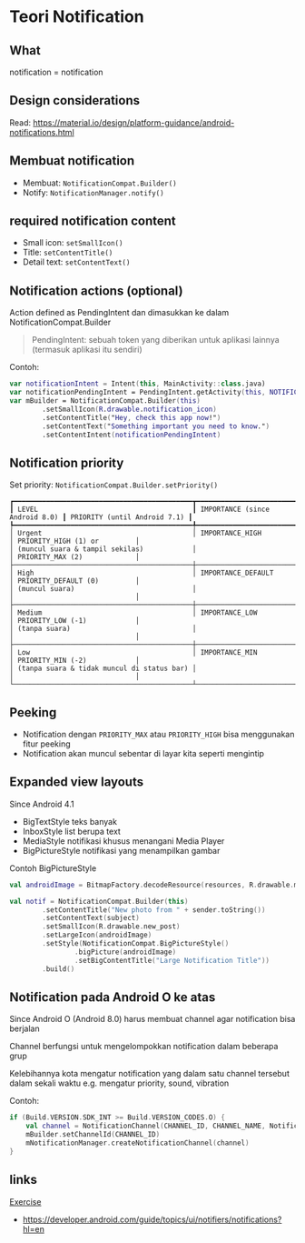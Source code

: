 # Teori Notification

## What

notification = notification

## Design considerations

Read: https://material.io/design/platform-guidance/android-notifications.html

## Membuat notification

- Membuat: `NotificationCompat.Builder()`
- Notify: `NotificationManager.notify()`

## required notification content

- Small icon: `setSmallIcon()`
- Title: `setContentTitle()`
- Detail text: `setContentText()`

## Notification actions (optional)

Action defined as PendingIntent dan dimasukkan ke dalam NotificationCompat.Builder

> PendingIntent: sebuah token yang diberikan untuk aplikasi lainnya (termasuk aplikasi itu sendiri)

Contoh:

```kotlin
var notificationIntent = Intent(this, MainActivity::class.java)
var notificationPendingIntent = PendingIntent.getActivity(this, NOTIFICATION_ID, notificationIntent, PendingIntent.FLAG_UPDATE_CURRENT)
var mBuilder = NotificationCompat.Builder(this)
        .setSmallIcon(R.drawable.notification_icon)
        .setContentTitle("Hey, check this app now!")
        .setContentText("Something important you need to know.")
        .setContentIntent(notificationPendingIntent)
```

## Notification priority

Set priority: `NotificationCompat.Builder.setPriority()`

```text
┏━━━━━━━━━━━━━━━━━━━━━━━━━━━━━━━━━━━━━━━━━━━━┳━━━━━━━━━━━━━━━━━━━━━━━━━━━━━━━━┳━━━━━━━━━━━━━━━━━━━━━━━━━━━━━━┓
┃ LEVEL                                      ┃ IMPORTANCE (since Android 8.0) ┃ PRIORITY (until Android 7.1) ┃
┡━━━━━━━━━━━━━━━━━━━━━━━━━━━━━━━━━━━━━━━━━━━━╇━━━━━━━━━━━━━━━━━━━━━━━━━━━━━━━━╇━━━━━━━━━━━━━━━━━━━━━━━━━━━━━━┩
│ Urgent                                     │ IMPORTANCE_HIGH                │ PRIORITY_HIGH (1) or         │
│ (muncul suara & tampil sekilas)            │                                │ PRIORITY_MAX (2)             │
├────────────────────────────────────────────┼────────────────────────────────┼──────────────────────────────┤
│ High                                       │ IMPORTANCE_DEFAULT             │ PRIORITY_DEFAULT (0)         │
│ (muncul suara)                             │                                │                              │
├────────────────────────────────────────────┼────────────────────────────────┼──────────────────────────────┤
│ Medium                                     │ IMPORTANCE_LOW                 │ PRIORITY_LOW (-1)            │
│ (tanpa suara)                              │                                │                              │
├────────────────────────────────────────────┼────────────────────────────────┼──────────────────────────────┤
│ Low                                        │ IMPORTANCE_MIN                 │ PRIORITY_MIN (-2)            │
│ (tanpa suara & tidak muncul di status bar) │                                │                              │
└────────────────────────────────────────────┴────────────────────────────────┴──────────────────────────────┘
```

## Peeking

- Notification dengan `PRIORITY_MAX` atau `PRIORITY_HIGH` bisa menggunakan fitur peeking
- Notification akan muncul sebentar di layar kita seperti mengintip

## Expanded view layouts

Since Android 4.1

- BigTextStyle teks banyak
- InboxStyle list berupa text
- MediaStyle notifikasi khusus menangani Media Player
- BigPictureStyle notifikasi yang menampilkan gambar

Contoh BigPictureStyle

```kotlin
val androidImage = BitmapFactory.decodeResource(resources, R.drawable.mascot_1)

val notif = NotificationCompat.Builder(this)
        .setContentTitle("New photo from " + sender.toString())
        .setContentText(subject)
        .setSmallIcon(R.drawable.new_post)
        .setLargeIcon(androidImage)
        .setStyle(NotificationCompat.BigPictureStyle()
                .bigPicture(androidImage)
                .setBigContentTitle("Large Notification Title"))
        .build()
```

## Notification pada Android O ke atas

Since Android O (Android 8.0) harus membuat channel agar notification bisa berjalan

Channel berfungsi untuk mengelompokkan notification dalam beberapa grup

Kelebihannya kota mengatur notification yang dalam satu channel tersebut dalam sekali waktu
e.g. mengatur priority, sound, vibration

Contoh:

```kotlin
if (Build.VERSION.SDK_INT >= Build.VERSION_CODES.O) {
    val channel = NotificationChannel(CHANNEL_ID, CHANNEL_NAME, NotificationManager.IMPORTANCE_DEFAULT)
    mBuilder.setChannelId(CHANNEL_ID)
    mNotificationManager.createNotificationChannel(channel)
}
```

## links

[Exercise](./MySimpleNotification)

- https://developer.android.com/guide/topics/ui/notifiers/notifications?hl=en
